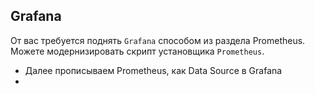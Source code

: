 ## Grafana

От вас требуется поднять `Grafana` способом из раздела Prometheus.
Можете модернизировать скрипт установщика `Prometheus`.
 - Далее прописываем Prometheus, как Data Source в Grafana
 - 
